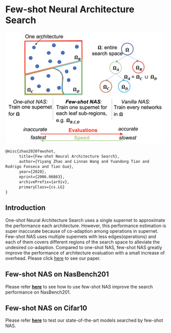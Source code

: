 # Few-shot Neural Architecture Search

<p align="center">
<img src='https://github.com/aoiang/paper-images/blob/master/few-shot-nas/terser.png?raw=true' width="800">
</p>


```
@misc{zhao2020fewshot,
      title={Few-shot Neural Architecture Search}, 
      author={Yiyang Zhao and Linnan Wang and Yuandong Tian and Rodrigo Fonseca and Tian Guo},
      year={2020},
      eprint={2006.06863},
      archivePrefix={arXiv},
      primaryClass={cs.LG}
}
```

## Introduction

One-shot Neural Architecture Search uses a single supernet to approximate the performance each architecture. However, this performance estimation is super inaccurate because of co-adaption among operations in supernet. Few-shot NAS uses multiple supernets with less edges(operations) and each of them covers different regions of the search space to alleviate the undesired co-adaption. Compared to one-shot NAS, few-shot NAS greatly improve the performance of architecture evaluation with a small increase of overhead. Please click [here][1] to see our paper.


## Few-shot NAS on NasBench201
Please refer <a href="./Few-Shot_NasBench201">**here**</a> to see how to use few-shot NAS improve the search performance on NasBench201.

## Few-shot NAS on Cifar10
Please refer <a href="./Few-Shot-NAS_cifar10">**here**</a> to test our state-of-the-art models searched by few-shot NAS.











[1]: https://arxiv.org/abs/2006.06863






